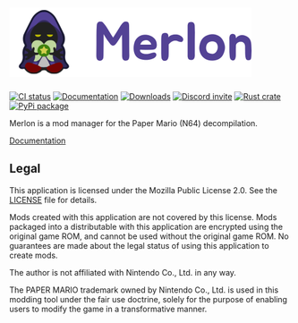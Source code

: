 # [![Merlon](assets/logo/logotype.png)](https://merlon.readthedocs.io)

[![CI status](https://img.shields.io/github/actions/workflow/status/nanaian/merlon/release.yml?branch=main)](https://github.com/nanaian/merlon/actions)
[![Documentation](https://img.shields.io/readthedocs/merlon)](https://merlon.readthedocs.io)
[![Downloads](https://img.shields.io/github/downloads/nanaian/merlon/total)](https://github.com/nanaian/merlon/releases)
[![Discord invite](https://img.shields.io/discord/279322074412089344?color=%237289DA&logo=discord&logoColor=ffffff)](https://discord.gg/paper-mario-modding)
[![Rust crate](https://img.shields.io/crates/v/merlon)](https://crates.io/crates/merlon)
[![PyPi package](https://img.shields.io/pypi/v/merlon)](https://pypi.org/project/merlon/)

Merlon is a mod manager for the Paper Mario (N64) decompilation.

[Documentation](https://merlon.readthedocs.io/)

## Legal

This application is licensed under the Mozilla Public License 2.0. See the [LICENSE](LICENSE) file for details.

Mods created with this application are not covered by this license. Mods packaged into a distributable with this
application are encrypted using the original game ROM, and cannot be used without the original game ROM.
No guarantees are made about the legal status of using this application to create mods.

The author is not affiliated with Nintendo Co., Ltd. in any way.

The PAPER MARIO trademark owned by Nintendo Co., Ltd. is used in this modding tool under the fair use doctrine, solely
for the purpose of enabling users to modify the game in a transformative manner.
